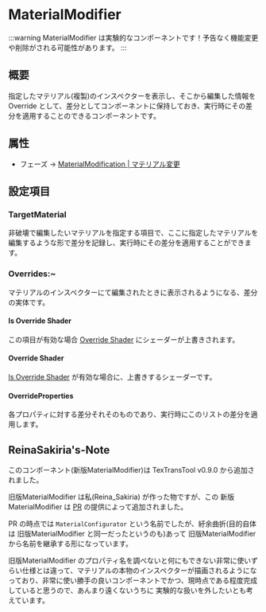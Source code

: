 # MaterialModifier

:::warning
MaterialModifier は実験的なコンポーネントです！予告なく機能変更や削除がされる可能性があります。
:::

## 概要

指定したマテリアル(複製)のインスペクターを表示し、そこから編集した情報を Override として、差分としてコンポーネントに保持しておき、実行時にその差分を適用することのできるコンポーネントです。

## 属性

- フェーズ -> [MaterialModification | マテリアル変更](/docs/Reference/General/ExecutionOrder.md#materialmodification--マテリアル変更)

## 設定項目

### TargetMaterial

非破壊で編集したいマテリアルを指定する項目で、ここに指定したマテリアルを編集するような形で差分を記録し、実行時にその差分を適用することができます。

### Overrides:~

マテリアルのインスペクターにて編集されたときに表示されるようになる、差分の実体です。

#### Is Override Shader

この項目が有効な場合 [Override Shader](#override-shader) にシェーダーが上書きされます。

#### Override Shader

[Is Override Shader](#is-override-shader) が有効な場合に、上書きするシェーダーです。

#### OverrideProperties

各プロパティに対する差分それそのものであり、実行時にこのリストの差分を適用します。

## ReinaSakiria's-Note

このコンポーネント(新版MaterialModifier)は TexTransTool v0.9.0 から追加されました。

旧版MaterialModifier は私(Reina_Sakiria) が作った物ですが、この 新版MaterialModifier は [PR](https://github.com/ReinaS-64892/TexTransTool/pull/788) の提供によって追加されました。

PR の時点では `MaterialConfigurator` という名前でしたが、紆余曲折(目的自体は 旧版MaterialModifier と同一だったというのも)あって 旧版MaterialModifier から名前を継承する形になっています。

旧版MaterialModifier のプロパティ名を調べないと何にもできない非常に使いずらい仕様とは違って、マテリアルの本物のインスペクターが描画されるようになっており、非常に使い勝手の良いコンポーネントでかつ、現時点である程度完成していると思うので、あんまり遠くないうちに 実験的な扱いを外したいとも考えています。
